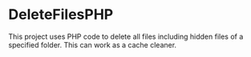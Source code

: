 # DeleteFilesPHP
This project uses PHP code to delete all files including hidden files of a specified folder. This can work as a cache cleaner.
